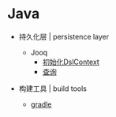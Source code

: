 # Java

- 持久化层 | persistence layer
  - Jooq
    - [初始化DslContext](./jooq/DslContext-init.md)
    - [查询](./jooq/query.md)

- 构建工具 | build tools
  - [gradle](./gradle/understand-build.gradle-by-doing.md)
